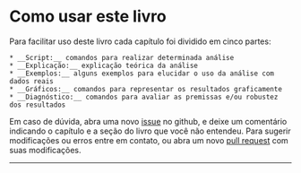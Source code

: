 
# Como usar este livro

Para facilitar uso deste livro cada capítulo foi dividido em cinco partes:  

    * __Script:__ comandos para realizar determinada análise
    * __Explicação:__ explicação teórica da análise
    * __Exemplos:__ alguns exemplos para elucidar o uso da análise com dados reais
    * __Gráficos:__ comandos para representar os resultados graficamente
    * __Diagnóstico:__ comandos para avaliar as premissas e/ou robustez dos resultados

Em caso de dúvida, abra uma novo [issue]() no github, e deixe um comentário indicando o capítulo e a seção do livro que você não entendeu. Para sugerir modificações ou erros entre em contato, ou abra um novo [pull request]() com suas modificações.
***



